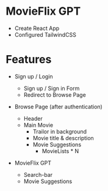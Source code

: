 # MovieFlix GPT

- Create React App
- Configured TailwindCSS

# Features

- Sign up / Login

  - Sign up / Sign in Form
  - Redirect to Browse Page

- Browse Page (after authentication)

  - Header
  - Main Movie
    - Trailor in background
    - Movie title & description
    - Movie Suggestions
      - MovieLists \* N

- MovieFlix GPT
  - Search-bar
  - Movie Suggestions
